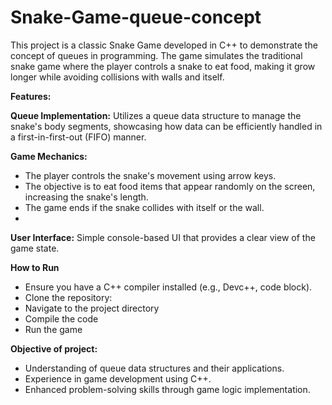 # Snake-Game-queue-concept

This project is a classic Snake Game developed in C++ to demonstrate the concept of queues in programming. The game simulates the traditional snake game where the player controls a snake to eat food, making it grow longer while avoiding collisions with walls and itself.

**Features:**

**Queue Implementation:** Utilizes a queue data structure to manage the snake's body segments, showcasing how data can be efficiently handled in a first-in-first-out (FIFO) manner.

**Game Mechanics:**
* The player controls the snake's movement using arrow keys.
* The objective is to eat food items that appear randomly on the screen, increasing the snake's length.
* The game ends if the snake collides with itself or the wall.
* 
**User Interface:** Simple console-based UI that provides a clear view of the game state.
  
**How to Run**
* Ensure you have a C++ compiler installed (e.g., Devc++, code block).
* Clone the repository:
* Navigate to the project directory
* Compile the code
* Run the game
  
**Objective of project:**
  
* Understanding of queue data structures and their applications.
* Experience in game development using C++.
* Enhanced problem-solving skills through game logic implementation.
